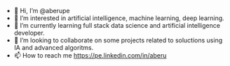 - 👋 Hi, I’m @aberupe
- 👀 I’m interested in artificial intelligence, machine learning, deep learning.
- 🌱 I’m currently learning full stack data science and artificial intelligence developer.
- 💞️ I’m looking to collaborate on some projects related to soluctions using IA and advanced algoritms.
- 📫 How to reach me https://pe.linkedin.com/in/aberu

<!---
aberupe/aberupe is a ✨ special ✨ repository because its `README.md` (this file) appears on your GitHub profile.
You can click the Preview link to take a look at your changes.
--->

